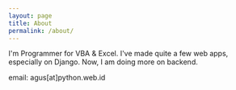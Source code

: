 ```yaml
---
layout: page
title: About
permalink: /about/
---
```


I'm Programmer for VBA & Excel. I've made quite a few web apps, especially on Django. Now, I am doing more on backend.

email: agus[at]python.web.id
